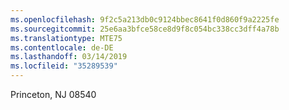 ```yaml
---
ms.openlocfilehash: 9f2c5a213db0c9124bbec8641f0d860f9a2225fe
ms.sourcegitcommit: 25e6aa3bfce58ce8d9f8c054bc338cc3dff4a78b
ms.translationtype: MTE75
ms.contentlocale: de-DE
ms.lasthandoff: 03/14/2019
ms.locfileid: "35289539"
---
```

Princeton, NJ 08540